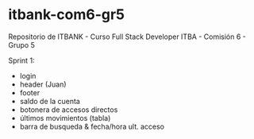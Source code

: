 # itbank-com6-gr5
Repositorio de ITBANK - Curso Full Stack Developer ITBA - Comisión 6 - Grupo 5

Sprint 1:
- login
- header (Juan)
- footer
- saldo de la cuenta
- botonera de accesos directos
- últimos movimientos (tabla)
- barra de busqueda & fecha/hora ult. acceso
